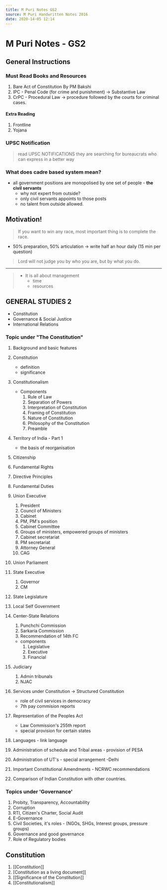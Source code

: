 ```yaml
---
title: M Puri Notes GS2
source: M Puri Handwritten Notes 2016
date: 2020-14-05 12:14 
---
```


# M Puri Notes - GS2

## General Instructions
### Must Read Books and Resources
1. Bare Act of Constitution By PM Bakshi
2. IPC - Penal Code (for crime and punishment)  -> Substantive Law
3. CrPC - Procedural Law -> procedure followed by the courts for criminal cases. 

#### Extra Reading 
1. Frontline
2. Yojana 

### UPSC Notification 
> read UPSC NOTIFICATIONS 
> they are searching for bureaucrats who can express in a better way


### What does cadre based system mean? 
-  all government positions are monopolised by one set of people - **the civil servants**
   - why not expert from outside?
   - only civil servants appoints to those posts
   - no talent from outside allowed.

## Motivation! 
> If you want to win any race, most important thing is to complete the race. 

- 50% preparation, 50% articulation -> write half an hour daily (15 min per question) 

> Lord will not judge you by who you are, but by what you do. 

---

> - It is all about management
>    - time
>    - resources

## GENERAL STUDIES 2
- Constitution 
- Governance & Social Justice
- International Relations 

### Topic under "The Constitution"
1. Background and basic features 
2. Constitution
    - definition
    - significance
3. Constitutionalism
    - Components 
       1. Rule of Law
       2. Separation of Powers 
       3. Interpretation of Constitution
       4. Framing of Constitution
       5. Nature of Constitution
       6. Philosophy of the Constitution
       7. Preamble

4. Territory of India - Part 1
    - the basis of reorganisation 

5. Citizenship
6. Fundamental Rights 
7. Directive Principles 
8. Fundamental Duties
9. Union Executive 
   1. President 
   1. Council of Ministers 
   1. Cabinet 
   1. PM, PM's position 
   1. Cabinet Committee 
   1. Groups of ministers, empowered groups of ministers 
   1. Cabinet secretariat 
   1. PM secretariat
   1. Attorney General
   1. CAG 
10. Union Parliament 
11. State Executive 
     1. Governor
     1. CM
12. State Legislature 
13. Local Self Government 
14. Center-State Relations
    1. Punchchi Commission 
    1. Sarkaria Commission
    1. Recommendation of 14th FC
    - components 
       1. Legislative 
       2. Executive 
       3. Financial
15. Judiciary
       1. Admin tribunals
       1. NJAC
16. Services under Constitution -> Structured Constitution 
    - role of civil services in democracy
    - 7th pay commision reports 
17. Representation of the Peoples Act 
     - Law Commission's 255th report 
     - special provision for certain states
18. Languages - link language
19. Administration of schedule and Tribal areas - provision of PESA 
20. Administration of UT's - special arrangement -Delhi
21. Important Constitutional Amendments - NCRWC recommendations 
22. Comparison of Indian Constitution with other countries. 


### Topics under 'Governance'
1. Probity, Transparency, Accountability
2. Corruption
3. RTI, Citizen's Charter, Social Audit
4. E-Governance
5. Civil Societies, it's roles - (NGOs, SHGs, Interest groups, pressure groups)
6. Governance and good governance
7. Role of Regulatory bodies



## Constitution 
1. [[Constitution]] 
2. [Constitution as a living document]] 
3. [[Significance of the Constitution]] 
4. [[Constitutionalism]] 
